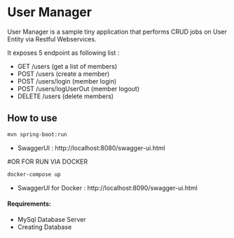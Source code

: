 # User Manager

User Manager is a sample tiny application that performs CRUD jobs on User Entity via Restful Webservices.

It exposes 5 endpoint as following list :

- GET /users (get a list of members)
- POST /users (create a member)
- POST /users/login (member login)
- POST /users/logUserOut (member logout)
- DELETE /users (delete members)


## How to use
```bash
mvn spring-boot:run
```
- SwaggerUI : http://localhost:8080/swagger-ui.html

#OR FOR RUN VIA DOCKER

```bash
docker-compose up
```
- SwaggerUI for Docker : http://localhost:8090/swagger-ui.html

#### Requirements:
- MySql Database Server
- Creating Database 






